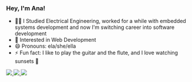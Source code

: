 ### Hey, I'm Ana!

- 👩‍💻 I Studied Electrical Engineering, worked for a while with embedded systems development and now I'm switching career into software development
- 👀 Interested in Web Development
- 😄 Pronouns: ela/she/ella
- ⚡ Fun fact: I like to play the guitar and the flute, and I love watching sunsets 🌅 
<div>
  <a href="mailto:analuizasb2@gmail.com">
    <img src="https://img.shields.io/badge/-Gmail-%23333?style=for-the-badge&logo=gmail&logoColor=red" target="_blank">
  </a>
  <a href="https://www.linkedin.com/in/ana-luiza-braga-996868a3" target="blank">
    <img src="https://img.shields.io/badge/-LinkedIn-%230077B5?style=for-the-badge&logo=linkedin&logoColor=white" target="_blank">
  </a>
  <a href="https://instagram.com/analuizasb2" target="blank">
    <img src="https://img.shields.io/badge/-Instagram-%23E4405F?style=for-the-badge&logo=instagram&logoColor=white" target="_blank" />
  </a>
</div>
